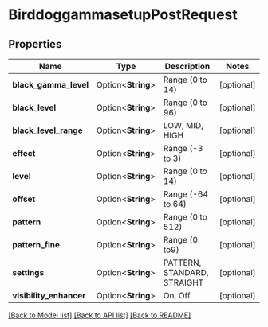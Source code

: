 # BirddoggammasetupPostRequest

## Properties

Name | Type | Description | Notes
------------ | ------------- | ------------- | -------------
**black_gamma_level** | Option<**String**> | Range (0 to 14) | [optional]
**black_level** | Option<**String**> | Range (0 to 96) | [optional]
**black_level_range** | Option<**String**> | LOW, MID, HIGH | [optional]
**effect** | Option<**String**> | Range (-3 to 3) | [optional]
**level** | Option<**String**> | Range (0 to 14) | [optional]
**offset** | Option<**String**> | Range (-64 to 64) | [optional]
**pattern** | Option<**String**> | Range (0 to 512) | [optional]
**pattern_fine** | Option<**String**> | Range (0 to9) | [optional]
**settings** | Option<**String**> | PATTERN, STANDARD, STRAIGHT | [optional]
**visibility_enhancer** | Option<**String**> | On, Off | [optional]

[[Back to Model list]](../README.md#documentation-for-models) [[Back to API list]](../README.md#documentation-for-api-endpoints) [[Back to README]](../README.md)



